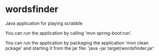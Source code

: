 # wordsfinder
Java application for playing scrabble

You can run the application by calling 'mvn spring-boot:run'.

You can run the application by packaging the application 'mvn clean pckage' and starting it from the jar file: 'java -jar target/wordsfinder.jar'
